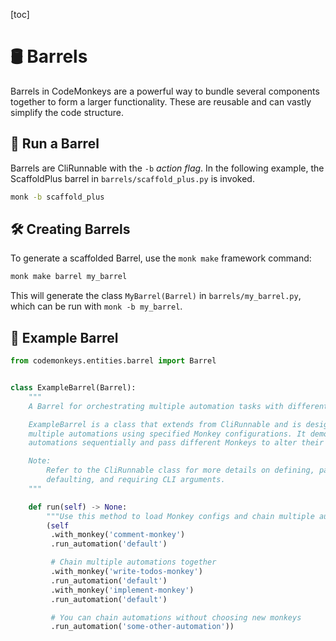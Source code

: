[toc]

# 🛢️ Barrels

Barrels in CodeMonkeys are a powerful way to bundle several components together to form a larger functionality. These are reusable and can vastly simplify the code structure.

## 🚀 Run a Barrel

Barrels are CliRunnable with the `-b` *action flag*. In the following example, the ScaffoldPlus barrel in `barrels/scaffold_plus.py`  is invoked.
    
```bash
monk -b scaffold_plus
```

## 🛠️ Creating Barrels

To generate a scaffolded Barrel, use the `monk make` framework command:

```bash
monk make barrel my_barrel
```

This will generate the class `MyBarrel(Barrel)` in `barrels/my_barrel.py`, which can be run with `monk -b my_barrel`.

## 🧩 Example Barrel

```python
from codemonkeys.entities.barrel import Barrel


class ExampleBarrel(Barrel):
    """
    A Barrel for orchestrating multiple automation tasks with different Monkeys.

    ExampleBarrel is a class that extends from CliRunnable and is designed to chain together
    multiple automations using specified Monkey configurations. It demonstrates how to run
    automations sequentially and pass different Monkeys to alter their behavior.

    Note:
        Refer to the CliRunnable class for more details on defining, passing,
        defaulting, and requiring CLI arguments.
    """

    def run(self) -> None:
        """Use this method to load Monkey configs and chain multiple automations."""
        (self
         .with_monkey('comment-monkey')
         .run_automation('default')

         # Chain multiple automations together
         .with_monkey('write-todos-monkey')
         .run_automation('default')
         .with_monkey('implement-monkey')
         .run_automation('default')

         # You can chain automations without choosing new monkeys
         .run_automation('some-other-automation'))

```